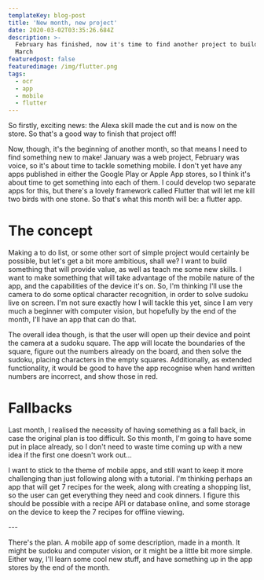 ```yaml
---
templateKey: blog-post
title: 'New month, new project'
date: 2020-03-02T03:35:26.684Z
description: >-
  February has finished, now it's time to find another project to build for
  March
featuredpost: false
featuredimage: /img/flutter.png
tags:
  - ocr
  - app
  - mobile
  - flutter
---
```

So firstly, exciting news: the Alexa skill made the cut and is now on the store. So that's a good way to finish that project off!

Now, though, it's the beginning of another month, so that means I need to find something new to make! January was a web project, February was voice, so it's about time to tackle something mobile. I don't yet have any apps published in either the Google Play or Apple App stores, so I think it's about time to get something into each of them. I could develop two separate apps for this, but there's a lovely framework called Flutter that will let me kill two birds with one stone. So that's what this month will be: a flutter app.

# The concept

Making a to do list, or some other sort of simple project would certainly be possible, but let's get a bit more ambitious, shall we? I want to build something that will provide value, as well as teach me some new skills. I want to make something that will take advantage of the mobile nature of the app, and the capabilities of the device it's on. So, I'm thinking I'll use the camera to do some optical character recognition, in order to solve sudoku live on screen. I'm not sure exactly how I will tackle this yet, since I am very much a beginner with computer vision, but hopefully by the end of the month, I'll have an app that can do that.

The overall idea though, is that the user will open up their device and point the camera at a sudoku square. The app will locate the boundaries of the square, figure out the numbers already on the board, and then solve the sudoku, placing characters in the empty squares. Additionally, as extended functionality, it would be good to have the app recognise when hand written numbers are incorrect, and show those in red. 

# Fallbacks

Last month, I realised the necessity of having something as a fall back, in case the original plan is too difficult. So this month, I'm going to have some put in place already, so I don't need to waste time coming up with a new idea if the first one doesn't work out... 

I want to stick to the theme of mobile apps, and still want to keep it more challenging than just following along with a tutorial. I'm thinking perhaps an app that will get 7 recipes for the week, along with creating a shopping list, so the user can get everything they need and cook dinners. I figure this should be possible with a recipe API or database online, and some storage on the device to keep the 7 recipes for offline viewing. 

\---

There's the plan. A mobile app of some description, made in a month. It might be sudoku and computer vision, or it might be a little bit more simple. Either way, I'll learn some cool new stuff, and have something up in the app stores by the end of the month.
